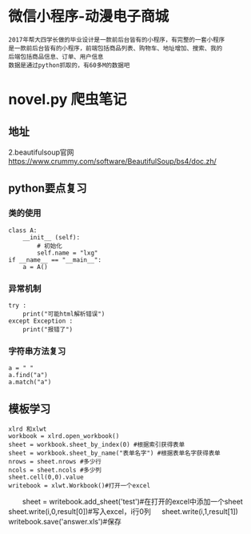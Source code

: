 # 微信小程序-动漫电子商城
	2017年帮大四学长做的毕业设计是一款前后台皆有的小程序，有完整的一套小程序
	是一款前后台皆有的小程序，前端包括商品列表、购物车、地址增加、搜索、我的
	后端包括商品信息、订单、用户信息
	数据是通过python抓取的，有60多M的数据吧

# novel.py 爬虫笔记
## 地址

2.beautifulsoup官网
  https://www.crummy.com/software/BeautifulSoup/bs4/doc.zh/

## python要点复习

### 类的使用
	class A:
		__init__ (self):
			# 初始化
			self.name = "lxg"
	if __name__ == "__main__":
		a = A()

### 异常机制
	try :
		print("可能html解析错误")
	except Exception :
		print("报错了")

### 字符串方法复习

	a = " "
	a.find("a")
	a.match("a")
	

## 模板学习
	xlrd 和xlwt
	workbook = xlrd.open_workbook()
	sheet = workbook.sheet_by_index(0) #根据索引获得表单
	sheet = workbook.sheet_by_name("表单名字") #根据表单名字获得表单
	nrows = sheet.nrows #多少行
	ncols = sheet.ncols #多少列
	sheet.cell(0,0).value 
	writebook = xlwt.Workbook()#打开一个excel
　　sheet = writebook.add_sheet('test')#在打开的excel中添加一个sheet
	sheet.write(i,0,result[0])#写入excel，i行0列
 　	sheet.write(i,1,result[1])
	 writebook.save('answer.xls')#保存
	



